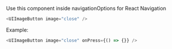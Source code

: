 Use this component inside navigationOptions for React Navigation
```js static
<UIImageButton image="close" />
```

Example:
```js noeditor
<UIImageButton image="close" onPress={() => {}} /> 
```
